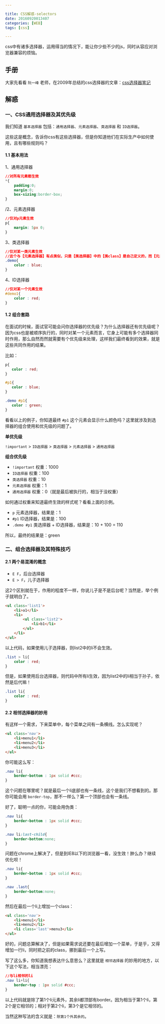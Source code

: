 ```yaml
---

title: CSS解惑-selectors
date: 20160920013407
categories: [WEB]
tags: [css]

---
```


css中有诸多选择器，运用得当的情况下，能让你少些不少的js，同时从容应对浏览器兼容的烦恼。

## 手册

大家先看看 `阮一峰` 老师，在2009年总结的css选择器的文章：[css选择器笔记](http://www.ruanyifeng.com/blog/2009/03/css_selectors.html)

## 解惑

### 一、CSS通用选择器及其优先级

我们知道 `基本选择器` 包括：`通用选择器`、`元素选择器`、`类选择器` 和 `ID选择器`。

这些这是概念，告诉你css有这些选择器，但是你知道他们在实际生产中如何使用，且有哪些规则吗？

#### 1.1 基本用法

1、通用选择器

```css
//对所有元素都生效
*{
	padding:0;
	margin:0;
	box-sizing:border-box;
}
```

/2、元素选择器

```css
//仅对p元素生效
p{
	margin: 5px 0;
}
```

3、类选择器

```css
//仅对某一类元素生效
//这个与【元素选择器】有点类似，只是【类选择器】中的【类class】是自己定义的，而【元素选择器】中的【元素element】是html自带的。
.demo{
	color : blue;
}
```

4、ID选择器

```css
//仅对某一个元素生效
#demo1{
	color : red;
}
```

#### 1.2 组合套路

在面试的时候，面试官可能会问你选择器的优先级？为什么选择器还有优先级呢？因为css也是被顺序执行的，同时对某一个元素而言，它身上可能有多个选择器同时作用，那么自然而然就需要有个优先级来处理，这样我们最终看到的效果，就是这些共同作用的结果。

比如：

```css
p{
   color : red;
}

#p1{
   color : blue;
}

.demo #p1{
   color : green;
}
```

看看以上的例子，你知道最终 `#p1` 这个元素会显示什么颜色吗？这里就涉及到选择器的组合使用和优先级的问题了。

**单优先级**

`!important` > `ID选择器` > `类选择器` > `元素选择器` > `通用选择器`

**组合优先级**

* `!important` 权重：1000
* `ID选择器` 权重：100
* `类选择器` 权重：10
* `元素选择器` 权重：1
* `通用选择器` 权重：0（就是最后被执行的，相当于没权重）

如何通过权重来知道最终生效的样式呢？看看上面的示例。

* `p` 元素选择器，结果是：1
* `#p1` ID选择器，结果是：100
* `.demo #p1` 类选择器 + ID选择器，结果是：10 + 100 = 110

所以，最终的结果是：green

### 二、组合选择器及其特殊技巧

#### 2.1 两个易混淆的概念

* `E F`，后台选择器
* `E > F`，儿子选择器

这2个区别就在于，作用的程度不一样，你说儿子是不是后台呢？当然是，举个例子就明白了。

```html
<ul class='list1'>
	<li>a1</li>
	<li>
		<ul class='list2'>
			<li>b1</li>
		</ul>
	</li>
</ul>
```

以上代码，如果使用儿子选择器，则list2中的li不会生效。

```css
.list > li{
	color : red;
}
```

但是，如果使用后台选择器，则代码中所有li生效，因为list2中的li相当于孙子，依然是后代嘛！

```css
.list li{
	color : red;
}
```

#### 2.2 相邻选择器的妙用

有这样一个需求，下来菜单中，每个菜单之间有一条横线。怎么实现呢？

```html
<ul class='nav'>
	<li>menu1</li>
	<li>menu2</li>
	<li>menu3</li>
</ul>
```

你可能这么写：

```css
.nav li{
	border-bottom : 1px solid #ccc;
}
```

这个问题在哪里呢？就是最后一个li底部也有一条线，这个是我们不想看到的。那你可能会用 `border-top`，那不一样么？第一个顶部也会有一条线。

好了，聪明一点的你，可能会用伪类：

```css
.nav li{
	border-bottom : 1px solid #ccc;
}

.nav li:last-child{
	border-bottom:none;
}
```

问题在chrome上解决了，但是到IE8以下的浏览器一看，没生效！肿么办？继续优化呗！

```css
.nav li{
	border-bottom : 1px solid #ccc;
}

.nav .last{
	border-bottom:none;
}
```

然后在最后一个li上增加一个class：

```html
<ul class='nav'>
	<li>menu1</li>
	<li>menu2</li>
	<li class='last'>menu3</li>
</ul>
```

好的，问题总算解决了，但是如果需求说还要在最后增加一个菜单，于是乎，又得增加一行li，同时把之前的class，挪到最后一个上写。

写了这么多，你知道我想表达什么意思么？这里就是 `相邻选择器` 的妙用的地方，以下这个写法，相当漂亮：

```css
//与li相邻的li
.nav li+li{
	border-top : 1px solid #ccc;
}
```

以上代码就是除了第1个li元素外，其余li都顶部有border。因为相当于第1个li，第2个是它相邻的；相对于第2个li，第3个是它相邻的。

当然这种写法的含义就是：`除第1个外其余的`。

